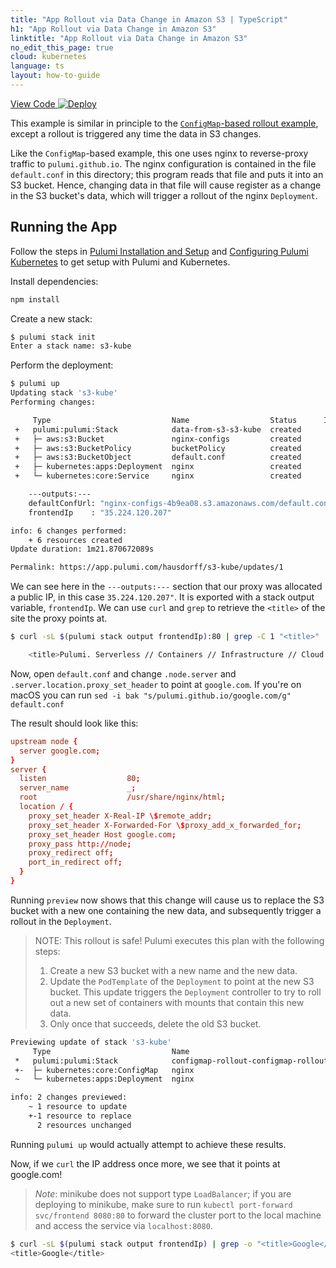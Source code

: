 ```yaml
---
title: "App Rollout via Data Change in Amazon S3 | TypeScript"
h1: "App Rollout via Data Change in Amazon S3"
linktitle: "App Rollout via Data Change in Amazon S3"
no_edit_this_page: true
cloud: kubernetes
language: ts
layout: how-to-guide
---
```


<!-- WARNING: this page was generated by a tool. Do not edit it by hand. -->
<!-- To change it, please see https://github.com/pulumi/docs/tree/master/tools/mktutorial. -->

<p class="mb-4 flex">
    <a class="flex flex-wrap items-center rounded text-xs text-white bg-blue-600 border-2 border-blue-600 px-2 mr-2 whitespace-no-wrap hover:text-white" style="height: 32px" href="https://github.com/pulumi/examples/tree/master/kubernetes-ts-s3-rollout" target="_blank">
        <span><i class="fab fa-github pr-2"></i> View Code</span>
    </a>
    <a href="https://app.pulumi.com/new?template=https://github.com/pulumi/examples/blob/master/kubernetes-ts-s3-rollout/README.md" target="_blank">
        <img src="https://get.pulumi.com/new/button.svg" alt="Deploy">
    </a>
</p>


This example is similar in principle to the [`ConfigMap`-based rollout example][rollout], except a
rollout is triggered any time the data in S3 changes.

Like the `ConfigMap`-based example, this one uses nginx to reverse-proxy traffic to
`pulumi.github.io`. The nginx configuration is contained in the file `default.conf` in this
directory; this program reads that file and puts it into an S3 bucket. Hence, changing data in that
file will cause register as a change in the S3 bucket's data, which will trigger a rollout of the
nginx `Deployment`.

## Running the App

Follow the steps in [Pulumi Installation and Setup](https://www.pulumi.com/docs/get-started/install/) and
[Configuring Pulumi Kubernetes](https://www.pulumi.com/docs/intro/cloud-providers/kubernetes/setup/) to
get setup with Pulumi and Kubernetes.

Install dependencies:

```sh
npm install
```

Create a new stack:

```sh
$ pulumi stack init
Enter a stack name: s3-kube
```

Perform the deployment:

```sh
$ pulumi up
Updating stack 's3-kube'
Performing changes:

     Type                           Name                  Status      Info
 +   pulumi:pulumi:Stack            data-from-s3-s3-kube  created
 +   ├─ aws:s3:Bucket               nginx-configs         created
 +   ├─ aws:s3:BucketPolicy         bucketPolicy          created
 +   ├─ aws:s3:BucketObject         default.conf          created
 +   ├─ kubernetes:apps:Deployment  nginx                 created
 +   └─ kubernetes:core:Service     nginx                 created

    ---outputs:---
    defaultConfUrl: "nginx-configs-4b9ea08.s3.amazonaws.com/default.conf"
    frontendIp    : "35.224.120.207"

info: 6 changes performed:
    + 6 resources created
Update duration: 1m21.870672089s

Permalink: https://app.pulumi.com/hausdorff/s3-kube/updates/1
```

We can see here in the `---outputs:---` section that our proxy was allocated a public IP, in this
case `35.224.120.207"`. It is exported with a stack output variable, `frontendIp`. We can use `curl`
and `grep` to retrieve the `<title>` of the site the proxy points at.

```sh
$ curl -sL $(pulumi stack output frontendIp):80 | grep -C 1 "<title>"

    <title>Pulumi. Serverless // Containers // Infrastructure // Cloud // DevOps</title>

```

Now, open `default.conf` and change `.node.server` and `.server.location.proxy_set_header` to point
at `google.com`. If you're on macOS you can run `sed -i bak "s/pulumi.github.io/google.com/g"
default.conf`

The result should look like this:

```conf
upstream node {
  server google.com;
}
server {
  listen                  80;
  server_name             _;
  root                    /usr/share/nginx/html;
  location / {
    proxy_set_header X-Real-IP \$remote_addr;
    proxy_set_header X-Forwarded-For \$proxy_add_x_forwarded_for;
    proxy_set_header Host google.com;
    proxy_pass http://node;
    proxy_redirect off;
    port_in_redirect off;
  }
}
```

Running `preview` now shows that this change will cause us to replace the S3 bucket with a new one
containing the new data, and subsequently trigger a rollout in the `Deployment`.

> NOTE: This rollout is safe! Pulumi executes this plan with the following steps:
>
> 1. Create a new S3 bucket with a new name and the new data.
> 1. Update the `PodTemplate` of the `Deployment` to point at the new S3 bucket. This update
>    triggers the `Deployment` controller to try to roll out a new set of containers with mounts
>    that contain this new data.
> 1. Only once that succeeds, delete the old S3 bucket.

```sh
Previewing update of stack 's3-kube'
     Type                           Name                                     Status        Info
 *   pulumi:pulumi:Stack            configmap-rollout-configmap-rollout-dev  no change
 +-  ├─ kubernetes:core:ConfigMap   nginx                                    replace       changes: ~ data,metadata
 ~   └─ kubernetes:apps:Deployment  nginx                                    update        changes: ~ spec

info: 2 changes previewed:
    ~ 1 resource to update
    +-1 resource to replace
      2 resources unchanged
```

Running `pulumi up` would actually attempt to achieve these results.

Now, if we `curl` the IP address once more, we see that it points at google.com!

> *Note*: minikube does not support type `LoadBalancer`; if you are deploying to minikube, make sure
> to run `kubectl port-forward svc/frontend 8080:80` to forward the cluster port to the local
> machine and access the service via `localhost:8080`.

```sh
$ curl -sL $(pulumi stack output frontendIp) | grep -o "<title>Google</title>"
<title>Google</title>
```

[rollout]: https://github.com/pulumi/examples/tree/master/kubernetes-ts-configmap-rollout

